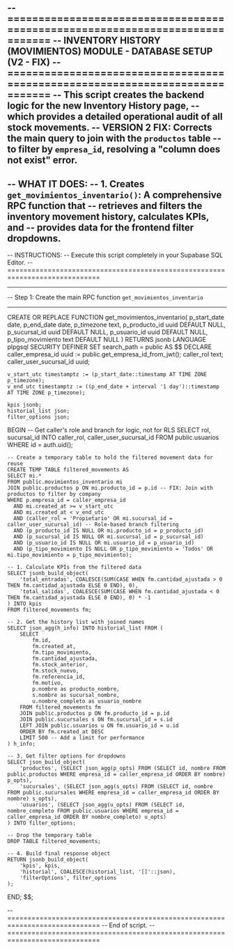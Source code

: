 -- =============================================================================
-- INVENTORY HISTORY (MOVIMIENTOS) MODULE - DATABASE SETUP (V2 - FIX)
-- =============================================================================
-- This script creates the backend logic for the new Inventory History page,
-- which provides a detailed operational audit of all stock movements.
-- VERSION 2 FIX: Corrects the main query to join with the `productos` table
-- to filter by `empresa_id`, resolving a "column does not exist" error.
--
-- WHAT IT DOES:
-- 1. Creates `get_movimientos_inventario()`: A comprehensive RPC function that
--    retrieves and filters the inventory movement history, calculates KPIs, and
--    provides data for the frontend filter dropdowns.
--
-- INSTRUCTIONS:
-- Execute this script completely in your Supabase SQL Editor.
-- =============================================================================

-- -----------------------------------------------------------------------------
-- Step 1: Create the main RPC function `get_movimientos_inventario`
-- -----------------------------------------------------------------------------
CREATE OR REPLACE FUNCTION get_movimientos_inventario(
    p_start_date date,
    p_end_date date,
    p_timezone text,
    p_producto_id uuid DEFAULT NULL,
    p_sucursal_id uuid DEFAULT NULL,
    p_usuario_id uuid DEFAULT NULL,
    p_tipo_movimiento text DEFAULT NULL
)
RETURNS jsonb
LANGUAGE plpgsql
SECURITY DEFINER
SET search_path = public
AS $$
DECLARE
    caller_empresa_id uuid := public.get_empresa_id_from_jwt();
    caller_rol text;
    caller_user_sucursal_id uuid;
    
    v_start_utc timestamptz := (p_start_date::timestamp AT TIME ZONE p_timezone);
    v_end_utc timestamptz := ((p_end_date + interval '1 day')::timestamp AT TIME ZONE p_timezone);

    kpis jsonb;
    historial_list json;
    filter_options json;
BEGIN
    -- Get caller's role and branch for logic, not for RLS
    SELECT rol, sucursal_id INTO caller_rol, caller_user_sucursal_id
    FROM public.usuarios WHERE id = auth.uid();

    -- Create a temporary table to hold the filtered movement data for reuse
    CREATE TEMP TABLE filtered_movements AS
    SELECT mi.*
    FROM public.movimientos_inventario mi
    JOIN public.productos p ON mi.producto_id = p.id -- FIX: Join with productos to filter by company
    WHERE p.empresa_id = caller_empresa_id
      AND mi.created_at >= v_start_utc
      AND mi.created_at < v_end_utc
      AND (caller_rol = 'Propietario' OR mi.sucursal_id = caller_user_sucursal_id) -- Role-based branch filtering
      AND (p_producto_id IS NULL OR mi.producto_id = p_producto_id)
      AND (p_sucursal_id IS NULL OR mi.sucursal_id = p_sucursal_id)
      AND (p_usuario_id IS NULL OR mi.usuario_id = p_usuario_id)
      AND (p_tipo_movimiento IS NULL OR p_tipo_movimiento = 'Todos' OR mi.tipo_movimiento = p_tipo_movimiento);

    -- 1. Calculate KPIs from the filtered data
    SELECT jsonb_build_object(
        'total_entradas', COALESCE(SUM(CASE WHEN fm.cantidad_ajustada > 0 THEN fm.cantidad_ajustada ELSE 0 END), 0),
        'total_salidas', COALESCE(SUM(CASE WHEN fm.cantidad_ajustada < 0 THEN fm.cantidad_ajustada ELSE 0 END), 0) * -1
    ) INTO kpis
    FROM filtered_movements fm;

    -- 2. Get the history list with joined names
    SELECT json_agg(h_info) INTO historial_list FROM (
        SELECT 
            fm.id,
            fm.created_at,
            fm.tipo_movimiento,
            fm.cantidad_ajustada,
            fm.stock_anterior,
            fm.stock_nuevo,
            fm.referencia_id,
            fm.motivo,
            p.nombre as producto_nombre,
            s.nombre as sucursal_nombre,
            u.nombre_completo as usuario_nombre
        FROM filtered_movements fm
        JOIN public.productos p ON fm.producto_id = p.id
        JOIN public.sucursales s ON fm.sucursal_id = s.id
        LEFT JOIN public.usuarios u ON fm.usuario_id = u.id
        ORDER BY fm.created_at DESC
        LIMIT 500 -- Add a limit for performance
    ) h_info;

    -- 3. Get filter options for dropdowns
    SELECT json_build_object(
        'productos', (SELECT json_agg(p_opts) FROM (SELECT id, nombre FROM public.productos WHERE empresa_id = caller_empresa_id ORDER BY nombre) p_opts),
        'sucursales', (SELECT json_agg(s_opts) FROM (SELECT id, nombre FROM public.sucursales WHERE empresa_id = caller_empresa_id ORDER BY nombre) s_opts),
        'usuarios', (SELECT json_agg(u_opts) FROM (SELECT id, nombre_completo FROM public.usuarios WHERE empresa_id = caller_empresa_id ORDER BY nombre_completo) u_opts)
    ) INTO filter_options;
    
    -- Drop the temporary table
    DROP TABLE filtered_movements;

    -- 4. Build final response object
    RETURN jsonb_build_object(
        'kpis', kpis,
        'historial', COALESCE(historial_list, '[]'::json),
        'filterOptions', filter_options
    );
END;
$$;


-- =============================================================================
-- End of script.
-- =============================================================================